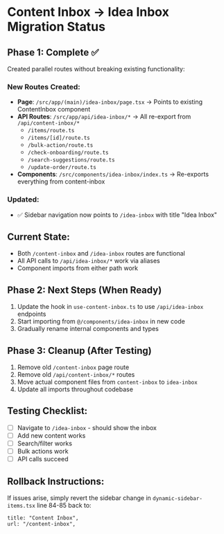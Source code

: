 # Content Inbox → Idea Inbox Migration Status

## Phase 1: Complete ✅
Created parallel routes without breaking existing functionality:

### New Routes Created:
- **Page**: `/src/app/(main)/idea-inbox/page.tsx` → Points to existing ContentInbox component
- **API Routes**: `/src/app/api/idea-inbox/*` → All re-export from `/api/content-inbox/*`
  - `/items/route.ts`
  - `/items/[id]/route.ts`
  - `/bulk-action/route.ts`
  - `/check-onboarding/route.ts`
  - `/search-suggestions/route.ts`
  - `/update-order/route.ts`
- **Components**: `/src/components/idea-inbox/index.ts` → Re-exports everything from content-inbox

### Updated:
- ✅ Sidebar navigation now points to `/idea-inbox` with title "Idea Inbox"

## Current State:
- Both `/content-inbox` and `/idea-inbox` routes are functional
- All API calls to `/api/idea-inbox/*` work via aliases
- Component imports from either path work

## Phase 2: Next Steps (When Ready)
1. Update the hook in `use-content-inbox.ts` to use `/api/idea-inbox` endpoints
2. Start importing from `@/components/idea-inbox` in new code
3. Gradually rename internal components and types

## Phase 3: Cleanup (After Testing)
1. Remove old `/content-inbox` page route
2. Remove old `/api/content-inbox/*` routes
3. Move actual component files from `content-inbox` to `idea-inbox`
4. Update all imports throughout codebase

## Testing Checklist:
- [ ] Navigate to `/idea-inbox` - should show the inbox
- [ ] Add new content works
- [ ] Search/filter works
- [ ] Bulk actions work
- [ ] API calls succeed

## Rollback Instructions:
If issues arise, simply revert the sidebar change in `dynamic-sidebar-items.tsx` line 84-85 back to:
```tsx
title: "Content Inbox",
url: "/content-inbox",
```